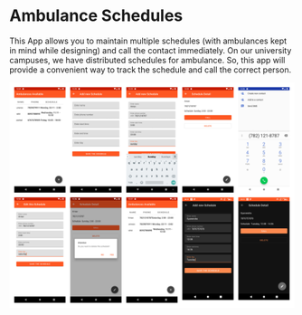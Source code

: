 # Ambulance Schedules



This App allows you to maintain multiple schedules (with ambulances kept in mind while designing) and call the contact immediately. On our university campuses, we have distributed schedules for ambulance. So, this app will provide a convenient way to track the schedule and call the correct person. 


![Preview of the App](.\screenshots\allSS.jpg)
